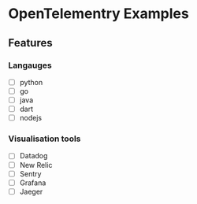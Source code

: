 # OpenTelementry Examples

## Features

### Langauges

- [ ] python
- [ ] go
- [ ] java
- [ ] dart
- [ ] nodejs

### Visualisation tools

- [ ] Datadog
- [ ] New Relic
- [ ] Sentry
- [ ] Grafana
- [ ] Jaeger
